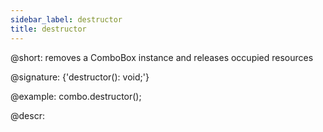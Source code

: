 ```yaml
---
sidebar_label: destructor
title: destructor
---          
```


@short: removes a ComboBox instance and releases occupied resources

@signature: {'destructor(): void;'}

@example:
combo.destructor();



@descr:

